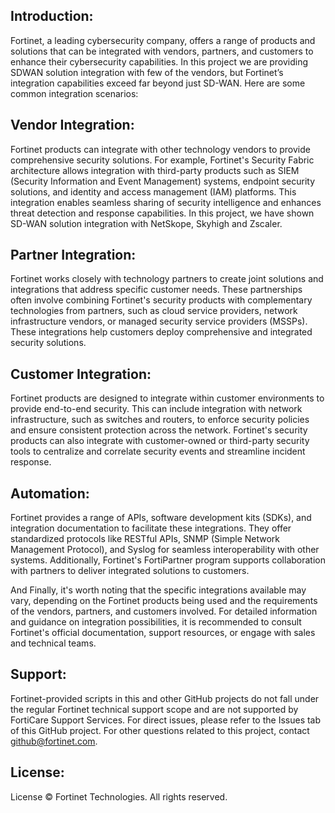 ## Introduction: 

Fortinet, a leading cybersecurity company, offers a range of products and solutions that can be integrated with vendors, partners, and customers to enhance their cybersecurity capabilities. In this project we are providing SDWAN solution integration with few of the vendors, but Fortinet’s integration capabilities exceed far beyond just SD-WAN. Here are some common integration scenarios:

## Vendor Integration: 

Fortinet products can integrate with other technology vendors to provide comprehensive security solutions. For example, Fortinet's Security Fabric architecture allows integration with third-party products such as SIEM (Security Information and Event Management) systems, endpoint security solutions, and identity and access management (IAM) platforms. This integration enables seamless sharing of security intelligence and enhances threat detection and response capabilities. In this project, we have shown SD-WAN solution integration with NetSkope, Skyhigh and Zscaler. 

## Partner Integration: 

Fortinet works closely with technology partners to create joint solutions and integrations that address specific customer needs. These partnerships often involve combining Fortinet's security products with complementary technologies from partners, such as cloud service providers, network infrastructure vendors, or managed security service providers (MSSPs). These integrations help customers deploy comprehensive and integrated security solutions.

## Customer Integration: 

Fortinet products are designed to integrate within customer environments to provide end-to-end security. This can include integration with network infrastructure, such as switches and routers, to enforce security policies and ensure consistent protection across the network. Fortinet's security products can also integrate with customer-owned or third-party security tools to centralize and correlate security events and streamline incident response.

## Automation:

Fortinet provides a range of APIs, software development kits (SDKs), and integration documentation to facilitate these integrations. They offer standardized protocols like RESTful APIs, SNMP (Simple Network Management Protocol), and Syslog for seamless interoperability with other systems. Additionally, Fortinet's FortiPartner program supports collaboration with partners to deliver integrated solutions to customers.

And Finally, it's worth noting that the specific integrations available may vary, depending on the Fortinet products being used and the requirements of the vendors, partners, and customers involved. For detailed information and guidance on integration possibilities, it is recommended to consult Fortinet's official documentation, support resources, or engage with sales and technical teams.

## Support:

Fortinet-provided scripts in this and other GitHub projects do not fall under the regular Fortinet technical support scope and are not supported by FortiCare Support Services. For direct issues, please refer to the Issues tab of this GitHub project. For other questions related to this project, contact github@fortinet.com.

## License:
License © Fortinet Technologies. All rights reserved.
